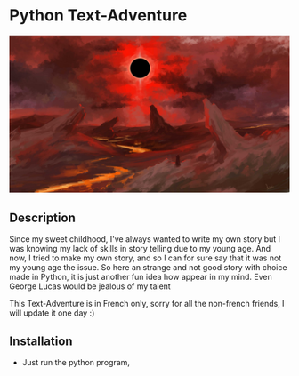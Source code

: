 # Python Text-Adventure
![](14f5c6b8e49831600e8646222bb0ed2d.jpg)

## Description

Since my sweet childhood, I've always wanted to write my own story but I was knowing my lack of skills in story telling due to my young age.
And now, I tried to make my own story, and so I can for sure say that it was not my young age the issue.
So here an strange and not good story with choice made in Python, it is just another fun idea how appear in my mind.
Even George Lucas would be jealous of my talent

This Text-Adventure is in French only, sorry for all the non-french friends, I will update it one day :)

## Installation
- Just run the python program, 
